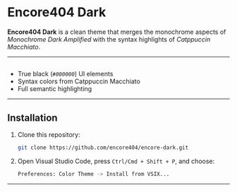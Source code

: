 # Encore404 Dark 
 
**Encore404 Dark** is a clean theme that merges the monochrome aspects of *Monochrome Dark Amplified* with the syntax highlights of *Catppuccin Macchiato*.

---

##
 - True black (*`#000000`*) UI elements
 - Syntax colors from Catppuccin Macchiato 
 - Full semantic highlighting
  
---

## Installation

1. Clone this repository:
   
    ```bash
    git clone https://github.com/encore404/encore-dark.git
    ```
2. Open Visual Studio Code, press ```Ctrl/Cmd + Shift + P```, and choose:

    ```bash
    Preferences: Color Theme -> Install from VSIX...
    ```
---
